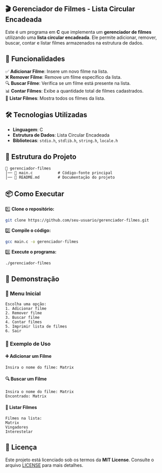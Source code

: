 ## 🎬 Gerenciador de Filmes - Lista Circular Encadeada  

Este é um programa em **C** que implementa um **gerenciador de filmes** utilizando uma **lista circular encadeada**. Ele permite adicionar, remover, buscar, contar e listar filmes armazenados na estrutura de dados.  

## 🚀 Funcionalidades  

✅ **Adicionar Filme**: Insere um novo filme na lista.  
❌ **Remover Filme**: Remove um filme específico da lista.  
🔍 **Buscar Filme**: Verifica se um filme está presente na lista.  
📊 **Contar Filmes**: Exibe a quantidade total de filmes cadastrados.  
📜 **Listar Filmes**: Mostra todos os filmes da lista.  

## 🛠 Tecnologias Utilizadas  

- **Linguagem**: C  
- **Estrutura de Dados**: Lista Circular Encadeada  
- **Bibliotecas**: `stdio.h`, `stdlib.h`, `string.h`, `locale.h`  

## 📂 Estrutura do Projeto  

```
📁 gerenciador-filmes
│── 📄 main.c           # Código-fonte principal
│── 📄 README.md        # Documentação do projeto
```

## 📦 Como Executar  

1️⃣ **Clone o repositório:**  
```sh
git clone https://github.com/seu-usuario/gerenciador-filmes.git
```

2️⃣ **Compile o código:**  
```sh
gcc main.c -o gerenciador-filmes
```

3️⃣ **Execute o programa:**  
```sh
./gerenciador-filmes
```

## 📸 Demonstração  

### 📌 Menu Inicial  
```
Escolha uma opção:
1. Adicionar filme
2. Remover filme
3. Buscar filme
4. Contar filmes
5. Imprimir lista de filmes
6. Sair
```

### 📝 Exemplo de Uso  

#### ➕ Adicionar um Filme  
```
Insira o nome do filme: Matrix
```

#### 🔍 Buscar um Filme  
```
Insira o nome do filme: Matrix
Encontrado: Matrix
```

#### 📜 Listar Filmes  
```
Filmes na lista:
Matrix
Vingadores
Interestelar
```

## 📝 Licença  

Este projeto está licenciado sob os termos da **MIT License**. Consulte o arquivo [LICENSE](./LICENSE) para mais detalhes.
